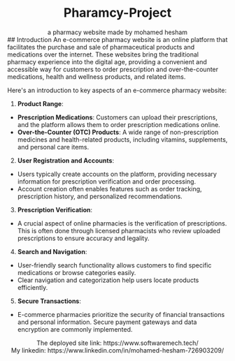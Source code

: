 <center>
  
  # Pharamcy-Project
</center>
<center>a pharmacy website made by mohamed hesham</center>
## Introduction
An e-commerce pharmacy website is an online platform that facilitates the purchase and sale of pharmaceutical products and medications over the internet. These websites bring the traditional pharmacy experience into the digital age, providing a convenient and accessible way for customers to order prescription and over-the-counter medications, health and wellness products, and related items.

Here's an introduction to key aspects of an e-commerce pharmacy website:
1. **Product Range**:

- **Prescription Medications**: Customers can upload their prescriptions, and the platform allows them to order prescription medications online.
- **Over-the-Counter (OTC) Products**: A wide range of non-prescription medicines and health-related products, including vitamins, supplements, and personal care items.
2. **User Registration and Accounts**:

- Users typically create accounts on the platform, providing necessary information for prescription verification and order processing.
- Account creation often enables features such as order tracking, prescription history, and personalized recommendations.
3. **Prescription Verification**:
- A crucial aspect of online pharmacies is the verification of prescriptions. This is often done through licensed pharmacists who review uploaded prescriptions to ensure accuracy and legality.
4. **Search and Navigation**:
- User-friendly search functionality allows customers to find specific medications or browse categories easily.
- Clear navigation and categorization help users locate products efficiently.
5. **Secure Transactions**:
- E-commerce pharmacies prioritize the security of financial transactions and personal information. Secure payment gateways and data encryption are commonly implemented.
<center>The deployed site link: https://www.softwaremech.tech/</center>
<center>My linkedin: https://www.linkedin.com/in/mohamed-hesham-726903209/</center>
